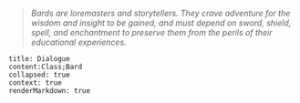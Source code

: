 > *Bards are loremasters and storytellers. They crave adventure for the wisdom and insight to be gained, and must depend on sword, shield, spell, and enchantment to preserve them from the perils of their educational experiences.*
```query
title: Dialogue
content:Class;Bard
collapsed: true
context: true
renderMarkdown: true
```